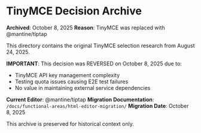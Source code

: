 # TinyMCE Decision Archive

**Archived**: October 8, 2025
**Reason**: TinyMCE was replaced with @mantine/tiptap

This directory contains the original TinyMCE selection research from August 24, 2025.

**IMPORTANT**: This decision was REVERSED on October 8, 2025 due to:
- TinyMCE API key management complexity
- Testing quota issues causing E2E test failures
- No value in maintaining external service dependencies

**Current Editor**: @mantine/tiptap
**Migration Documentation**: `/docs/functional-areas/html-editor-migration/`
**Migration Date**: October 8, 2025

This archive is preserved for historical context only.
